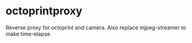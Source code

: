 # octoprintproxy
Reverse proxy for octoprint and camera. Also replace mjpeg-streamer to make time-elapse.

